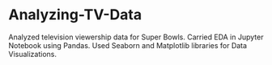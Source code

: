 # Analyzing-TV-Data
Analyzed television viewership data for Super Bowls.
Carried EDA in Jupyter Notebook using Pandas.
Used Seaborn and Matplotlib libraries for Data Visualizations.
